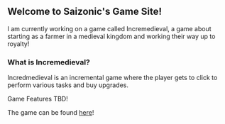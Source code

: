 ## Welcome to Saizonic's Game Site!

I am currently working on a game called Incremedieval, a game about starting as a farmer in a medieval kingdom and working their way up to royalty!

### What is Incremedieval?

Incredmedieval is an incremental game where the player gets to click to perform various tasks and buy upgrades.

Game Features TBD!

The game can be found [here](https://saizonic.github.io/incremedieval)!
